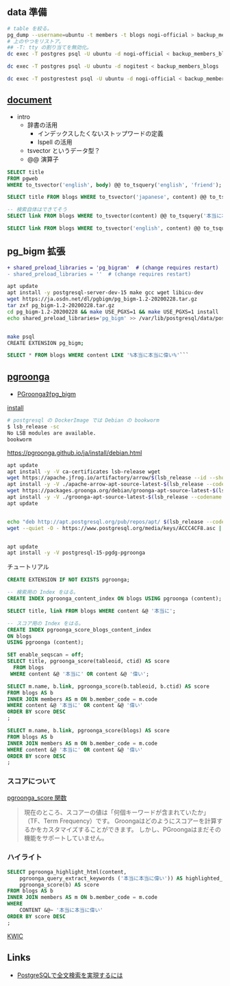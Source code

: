 ## data 準備

``` sh
# table を絞る。
pg_dump --username=ubuntu -t members -t blogs nogi-official > backup_members_blogs
# 上のやつをリストア。
## -T: tty の割り当てを無効化。
dc exec -T postgres psql -U ubuntu -d nogi-official < backup_members_blogs

dc exec -T postgres psql -U ubuntu -d nogitest < backup_members_blogs

dc exec -T postgrestest psql -U ubuntu -d nogi-official < backup_members_blogs

```

## [document](https://www.postgresql.jp/docs/15/textsearch.html)

- intro
  - 辞書の活用
    - インデックスしたくないストップワードの定義
    - Ispell の活用
  - tsvector というデータ型？
  - @@ 演算子

``` sql
SELECT title
FROM pgweb
WHERE to_tsvector('english', body) @@ to_tsquery('english', 'friend');
```

``` sql
SELECT title FROM blogs WHERE to_tsvector('japanese', content) @@ to_tsquery('japanese', '本当に');

-- 検索自体はできてそう
SELECT link FROM blogs WHERE to_tsvector(content) @@ to_tsquery('本当に本当に');

SELECT link FROM blogs WHERE to_tsvector('english', content) @@ to_tsquery('english', '本当に本当に');

```

## pg_bigm 拡張

``` diff
+ shared_preload_libraries = 'pg_bigram'  # (change requires restart)
- shared_preload_libraries = ''  # (change requires restart)
```

``` sh
apt update
apt install -y postgresql-server-dev-15 make gcc wget libicu-dev
wget https://ja.osdn.net/dl/pgbigm/pg_bigm-1.2-20200228.tar.gz
tar zxf pg_bigm-1.2-20200228.tar.gz
cd pg_bigm-1.2-20200228 && make USE_PGXS=1 && make USE_PGXS=1 install
echo shared_preload_libraries='pg_bigm' >> /var/lib/postgresql/data/postgresql.conf


make psql
CREATE EXTENSION pg_bigm;
```


```sql
SELECT * FROM blogs WHERE content LIKE '%本当に本当に偉い%'```
```

## [pgroonga](https://pgroonga.github.io/ja/tutorial/)

- [PGroonga対pg_bigm](https://pgroonga.github.io/ja/reference/pgroonga-versus-pg-bigm.html)

[install](https://pgroonga.github.io/ja/install/ubuntu.html)

``` sh
# postgresql の DockerImage では Debian の bookworm
$ lsb_release -sc
No LSB modules are available.
bookworm
```

https://pgroonga.github.io/ja/install/debian.html

``` sh
apt update
apt install -y -V ca-certificates lsb-release wget
wget https://apache.jfrog.io/artifactory/arrow/$(lsb_release --id --short | tr 'A-Z' 'a-z')/apache-arrow-apt-source-latest-$(lsb_release --codename --short).deb
apt install -y -V ./apache-arrow-apt-source-latest-$(lsb_release --codename --short).deb
wget https://packages.groonga.org/debian/groonga-apt-source-latest-$(lsb_release --codename --short).deb
apt install -y -V ./groonga-apt-source-latest-$(lsb_release --codename --short).deb
apt update


echo "deb http://apt.postgresql.org/pub/repos/apt/ $(lsb_release --codename --short)-pgdg main" | tee /etc/apt/sources.list.d/pgdg.list
wget --quiet -O - https://www.postgresql.org/media/keys/ACCC4CF8.asc | apt-key add -


apt update
apt install -y -V postgresql-15-pgdg-pgroonga
```

チュートリアル

``` sql
CREATE EXTENSION IF NOT EXISTS pgroonga;

-- 検索用の Index をはる。
CREATE INDEX pgroonga_content_index ON blogs USING pgroonga (content);

SELECT title, link FROM blogs WHERE content &@ '本当に';

-- スコア用の Index をはる。
CREATE INDEX pgroonga_score_blogs_content_index
ON blogs
USING pgroonga (content);

SET enable_seqscan = off;
SELECT title, pgroonga_score(tableoid, ctid) AS score
  FROM blogs
 WHERE content &@ '本当に' OR content &@ '偉い';

SELECT m.name, b.link, pgroonga_score(b.tableoid, b.ctid) AS score
FROM blogs AS b
INNER JOIN members AS m ON b.member_code = m.code
WHERE content &@ '本当に' OR content &@ '偉い'
ORDER BY score DESC
;

SELECT m.name, b.link, pgroonga_score(blogs) AS score
FROM blogs AS b
INNER JOIN members AS m ON b.member_code = m.code
WHERE content &@ '本当に' OR content &@ '偉い'
ORDER BY score DESC
;
```

### スコアについて

[pgroonga_score 関数](https://pgroonga.github.io/ja/reference/functions/pgroonga-score.html)

> 現在のところ、スコアーの値は「何個キーワードが含まれていたか」（TF、Term Frequency）です。
> Groongaはどのようにスコアーを計算するかをカスタマイズすることができます。
> しかし、PGroongaはまだその機能をサポートしていません。

### ハイライト

``` sql
SELECT pgroonga_highlight_html(content,
    pgroonga_query_extract_keywords ('本当に本当に偉い')) AS highlighted_content,
    pgroonga_score(b) AS score
FROM blogs AS b
INNER JOIN members AS m ON b.member_code = m.code
WHERE
	CONTENT &@~ '本当に本当に偉い'
ORDER BY score DESC
;
```

[KWIC](https://ja.wikipedia.org/wiki/KWIC)

## Links

- [PostgreSQLで全文検索を実現するには](https://techblog.recochoku.jp/9920)

